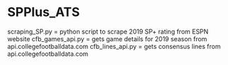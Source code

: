 # SPPlus_ATS
scraping_SP.py = python script to scrape 2019 SP+ rating from ESPN website
cfb_games_api.py = gets game details for 2019 season from api.collegefootballdata.com
cfb_lines_api.py = gets consensus lines from api.collegefootballdata.com